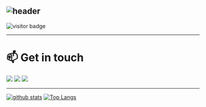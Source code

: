 ![header](https://i.imgur.com/QHIKzgD.png)
---------------------
<!--
**23carnies/23carnies** is a ✨ _special_ ✨ repository because its `README.md` (this file) appears on your GitHub profile.

Here are some ideas to get you started:
### Hi there 👋

- 🔭 I’m currently working on ...
- 🌱 I’m currently learning ...
- 👯 I’m looking to collaborate on ...
- 🤔 I’m looking for help with ...
- 💬 Ask me about ...
- 
- 😄 Pronouns: ...
- ⚡ Fun fact: ...
-->


![visitor badge](https://visitor-badge.glitch.me/badge?page_id=23carnies.visitor-badge)


--------------

# 📫 Get in touch 
  <a href="https://twitter.com/23carnies"><img src="https://i.imgur.com/3ls1cOg.png"></a>
  <a href="https://www.linkedin.com/in/karen-lobin-perkins/"><img src="https://i.imgur.com/SqoBk8E.png"></a>
  <a href="http://karenlobinperkins.com"><img src="https://i.imgur.com/VOjyxbJ.png"></a>

----------------


[![github stats](https://github-readme-stats.vercel.app/api?username=23carnies&show_icons=true&hide=issues&theme=ayu-mirage)](https://github.com/23carnies/github-readme-stats) 
[![Top Langs](https://github-readme-stats.vercel.app/api/top-langs/?username=23carnies&langs_count=8&show_icons=true&theme=ayu-mirage&layout=compact)](https://github.com/23carnies/github-readme-stats)

<!--
<a href="https://github.com/23carnies/MeetYourMakerCoupled">
  <img align="center" src="https://github-readme-stats.vercel.app/api/pin/?username=23carnies&show_icons=true&hide=issues,contribs&theme=ayu-mirage&repo=MeetYourMakerCoupled" />
</a>
<a href="https://github.com/23carnies/bilingue">
  <img align="center" src="https://github-readme-stats.vercel.app/api/pin/?username=23carnies&repo=bilingue&theme=ayu-mirage" />
</a>
<a href="https://github.com/23carnies/Tic_Tac_Toe">
  <img align="center" src="https://github-readme-stats.vercel.app/api/pin/?username=23carnies&repo=Tic_Tac_Toe&theme=ayu-mirage" />
</a>
<a href="https://github.com/23carnies/psychedelicRoulette">
  <img align="center" src="https://github-readme-stats.vercel.app/api/pin/?username=23carnies&repo=psychedelicRoulette&theme=ayu-mirage" />
</a>
-->





